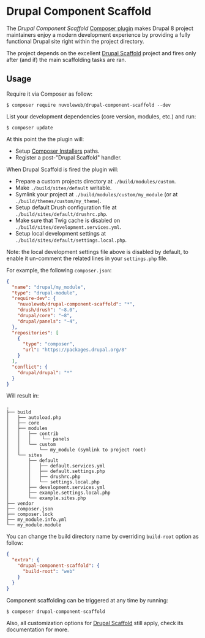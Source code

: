 # Drupal Component Scaffold

The *Drupal Component Scaffold* [Composer plugin](https://getcomposer.org/doc/articles/plugins.md) makes Drupal 8 project
maintainers enjoy a modern development experience by providing a fully functional Drupal site right within the project directory.

The project depends on the excellent [Drupal Scaffold](https://github.com/drupal-composer/drupal-scaffold) project and
fires only after (and if) the main scaffolding tasks are ran. 

## Usage

Require it via Composer as follow:

```
$ composer require nuvoleweb/drupal-component-scaffold --dev
```

List your development dependencies (core version, modules, etc.) and run:

```
$ composer update
```

At this point the the plugin will:

- Setup [Composer Installers](https://github.com/composer/installers) paths.
- Register a post-"Drupal Scaffold" handler.

When Drupal Scaffold is fired the plugin will:

 - Prepare a custom projects directory at `./build/modules/custom`.
 - Make `./build/sites/default` writable.
 - Symlink your project at `./build/modules/custom/my_module` (or at `./build/themes/custom/my_theme`).
 - Setup default Drush configuration file at `./build/sites/default/drushrc.php`.
 - Make sure that Twig cache is disabled on `./build/sites/development.services.yml`.
 - Setup local development settings at `./build/sites/default/settings.local.php`.

Note: the local development settings file above is disabled by default, to enable it un-comment the related lines
in your `settings.php` file.

For example, the following `composer.json`:

```json
{
  "name": "drupal/my_module",
  "type": "drupal-module",
  "require-dev": {
    "nuvoleweb/drupal-component-scaffold": "*",
    "drush/drush": "~8.0",
    "drupal/core": "~8",
    "drupal/panels": "~4",
  },
  "repositories": [
    {
      "type": "composer",
      "url": "https://packages.drupal.org/8"
    }
  ],
  "conflict": {
    "drupal/drupal": "*"
  }
}
```

Will result in:

```
.
├── build
│   ├── autoload.php
│   ├── core
│   ├── modules
│   │   ├── contrib
│   │   │    └── panels
│   │   └── custom
│   │       └── my_module (symlink to project root)
│   └── sites
│       ├── default
│       │   ├── default.services.yml
│       │   ├── default.settings.php
│       │   ├── drushrc.php
│       │   └── settings.local.php
│       ├── development.services.yml
│       ├── example.settings.local.php
│       └── example.sites.php
├── vendor
├── composer.json
├── composer.lock
├── my_module.info.yml
└── my_module.module
```

You can change the build directory name by overriding `build-root` option as follow:

```json
{
  "extra": {
    "drupal-component-scaffold": {
      "build-root": "web"
    }
  }
}
```

Component scaffolding can be triggered at any time by running:

```
$ composer drupal-component-scaffold
```

Also, all customization options for [Drupal Scaffold](https://github.com/drupal-composer/drupal-scaffold) still apply,
check its documentation for more. 